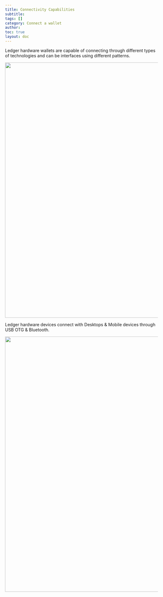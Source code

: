 ```yaml
---
title: Connectivity Capabilities
subtitle:
tags: []
category: Connect a wallet
author:
toc: true
layout: doc
---
```

Ledger hardware wallets are capable of connecting through different types of technologies and can be interfaces using different patterns.

<!-- ------------- Image ------------- -->
<div style="text-align:center">
<img width="840" src="../images/connectivity1.png" ></div>
<!-- --------------------------------- -->


Ledger hardware devices connect with Desktops & Mobile devices through USB OTG & Bluetooth.


<!-- ------------- Image ------------- -->
<div style="text-align:center">
<img width="840" src="../images/connectivity2.png" ></div>
<!-- --------------------------------- -->
